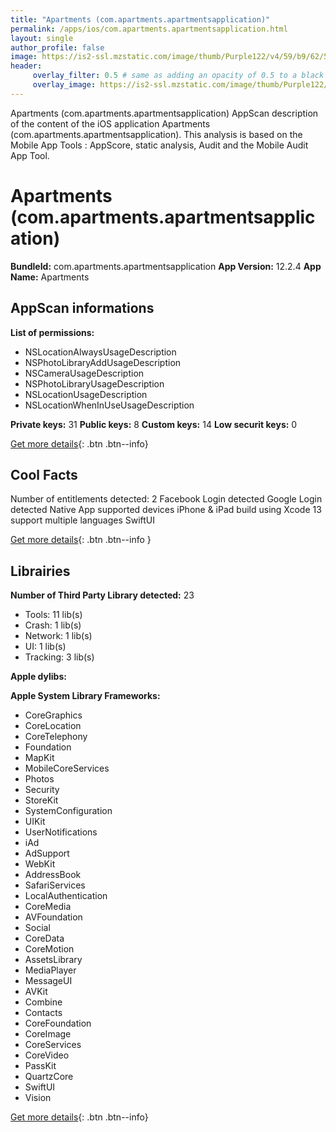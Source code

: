 ```yaml
---
title: "Apartments (com.apartments.apartmentsapplication)"
permalink: /apps/ios/com.apartments.apartmentsapplication.html
layout: single
author_profile: false
image: https://is2-ssl.mzstatic.com/image/thumb/Purple122/v4/59/b9/62/59b962fc-23ed-636b-12d6-0e6ae39b1952/AppIcon-0-1x_U007emarketing-0-7-0-85-220.png/512x512bb.jpg
header: 
     overlay_filter: 0.5 # same as adding an opacity of 0.5 to a black background
     overlay_image: https://is2-ssl.mzstatic.com/image/thumb/Purple122/v4/59/b9/62/59b962fc-23ed-636b-12d6-0e6ae39b1952/AppIcon-0-1x_U007emarketing-0-7-0-85-220.png/512x512bb.jpg
---
```

Apartments (com.apartments.apartmentsapplication) AppScan description of the content of the iOS application Apartments (com.apartments.apartmentsapplication). This analysis is based on the Mobile App Tools : AppScore, static analysis, Audit and the Mobile Audit App Tool.

# Apartments (com.apartments.apartmentsapplication)

**BundleId:** com.apartments.apartmentsapplication
**App Version:** 12.2.4
**App Name:** Apartments


## AppScan informations 

**List of permissions:** 
- NSLocationAlwaysUsageDescription
- NSPhotoLibraryAddUsageDescription
- NSCameraUsageDescription
- NSPhotoLibraryUsageDescription
- NSLocationUsageDescription
- NSLocationWhenInUseUsageDescription
  
  
**Private keys:** 31
**Public keys:** 8
**Custom keys:** 14
**Low securit keys:** 0
  
[Get more details](/pricing.html){: .btn .btn--info}

## Cool Facts

Number of entitlements detected: 2
Facebook Login detected
Google Login detected
Native App
supported devices iPhone & iPad
build using Xcode 13
support multiple languages
SwiftUI
  
[Get more details](/pricing.html){: .btn .btn--info }

## Librairies 
**Number of Third Party Library detected:** 23
- Tools: 11 lib(s)
- Crash: 1 lib(s)
- Network: 1 lib(s)
- UI: 1 lib(s)
- Tracking: 3 lib(s)


**Apple dylibs:**


**Apple System Library Frameworks:**
- CoreGraphics
- CoreLocation
- CoreTelephony
- Foundation
- MapKit
- MobileCoreServices
- Photos
- Security
- StoreKit
- SystemConfiguration
- UIKit
- UserNotifications
- iAd
- AdSupport
- WebKit
- AddressBook
- SafariServices
- LocalAuthentication
- CoreMedia
- AVFoundation
- Social
- CoreData
- CoreMotion
- AssetsLibrary
- MediaPlayer
- MessageUI
- AVKit
- Combine
- Contacts
- CoreFoundation
- CoreImage
- CoreServices
- CoreVideo
- PassKit
- QuartzCore
- SwiftUI
- Vision


  
[Get more details](/pricing.html){: .btn .btn--info}

